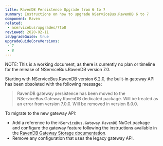 ```yaml
---
title: RavenDB Persistence Upgrade from 6 to 7
summary: Instructions on how to upgrade NServiceBus.RavenDB 6 to 7
component: Raven
related:
 - nservicebus/upgrades/7to8
reviewed: 2020-02-11
isUpgradeGuide: true
upgradeGuideCoreVersions:
 - 7
 - 8
---
```


NOTE: This is a working document, as there is currently no plan or timeline for the release of NServiceBus.RavenDB version 7.0.

Starting with NServiceBus.RavenDB version 6.2.0, the built-in gateway API has been obsoleted with the following message:

> RavenDB gateway persistence has been moved to the NServiceBus.Gateway.RavenDB dedicated package. Will be treated as an error from version 7.0.0. Will be removed in version 8.0.0.

To migrate to the new gateway API:

- Add a reference to the `NServiceBus.Gateway.RavenDB` NuGet package and configure the gateway feature following the instructions available in the [RavenDB Gateway Storage documentation](/nservicebus/gateway/ravendb/).
- Remove any configuration that uses the legacy gateway API.
